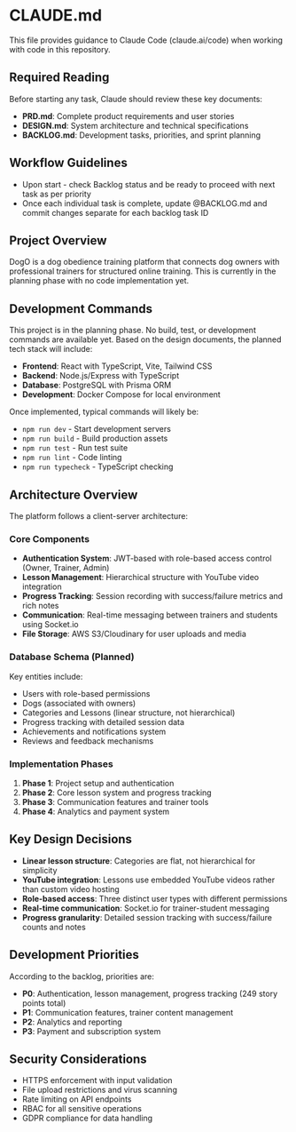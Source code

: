 # CLAUDE.md

This file provides guidance to Claude Code (claude.ai/code) when working with code in this repository.

## Required Reading
Before starting any task, Claude should review these key documents:
- **PRD.md**: Complete product requirements and user stories
- **DESIGN.md**: System architecture and technical specifications
- **BACKLOG.md**: Development tasks, priorities, and sprint planning

## Workflow Guidelines
- Upon start - check Backlog status and be ready to proceed with next task as per priority
- Once each individual task is complete, update @BACKLOG.md and commit changes separate for each backlog task ID

## Project Overview
DogO is a dog obedience training platform that connects dog owners with professional trainers for structured online training. This is currently in the planning phase with no code implementation yet.

## Development Commands
This project is in the planning phase. No build, test, or development commands are available yet. Based on the design documents, the planned tech stack will include:

- **Frontend**: React with TypeScript, Vite, Tailwind CSS
- **Backend**: Node.js/Express with TypeScript
- **Database**: PostgreSQL with Prisma ORM
- **Development**: Docker Compose for local environment

Once implemented, typical commands will likely be:
- `npm run dev` - Start development servers
- `npm run build` - Build production assets
- `npm run test` - Run test suite
- `npm run lint` - Code linting
- `npm run typecheck` - TypeScript checking

## Architecture Overview
The platform follows a client-server architecture:

### Core Components
- **Authentication System**: JWT-based with role-based access control (Owner, Trainer, Admin)
- **Lesson Management**: Hierarchical structure with YouTube video integration
- **Progress Tracking**: Session recording with success/failure metrics and rich notes
- **Communication**: Real-time messaging between trainers and students using Socket.io
- **File Storage**: AWS S3/Cloudinary for user uploads and media

### Database Schema (Planned)
Key entities include:
- Users with role-based permissions
- Dogs (associated with owners)
- Categories and Lessons (linear structure, not hierarchical)
- Progress tracking with detailed session data
- Achievements and notifications system
- Reviews and feedback mechanisms

### Implementation Phases
1. **Phase 1**: Project setup and authentication
2. **Phase 2**: Core lesson system and progress tracking
3. **Phase 3**: Communication features and trainer tools
4. **Phase 4**: Analytics and payment system

## Key Design Decisions
- **Linear lesson structure**: Categories are flat, not hierarchical for simplicity
- **YouTube integration**: Lessons use embedded YouTube videos rather than custom video hosting
- **Role-based access**: Three distinct user types with different permissions
- **Real-time communication**: Socket.io for trainer-student messaging
- **Progress granularity**: Detailed session tracking with success/failure counts and notes

## Development Priorities
According to the backlog, priorities are:
- **P0**: Authentication, lesson management, progress tracking (249 story points total)
- **P1**: Communication features, trainer content management
- **P2**: Analytics and reporting
- **P3**: Payment and subscription system

## Security Considerations
- HTTPS enforcement with input validation
- File upload restrictions and virus scanning
- Rate limiting on API endpoints
- RBAC for all sensitive operations
- GDPR compliance for data handling
